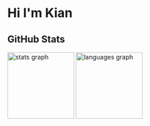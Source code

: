 # Hi I'm Kian

## GitHub Stats
<div>
  <img src="https://github-readme-stats.vercel.app/api?hide_title=false&hide_rank=false&show_icons=true&include_all_commits=true&count_private=true&disable_animations=false&theme=react&bg_color=20232a&hide_border=true&username=PointyKone" height="150" alt="stats graph"  />
  <img src="https://github-readme-stats.vercel.app/api/top-langs?hide_title=false&layout=compact&card_width=320&langs_count=5&theme=react&bg_color=20232a&hide=html,css&hide_border=true&username=PointyKone" height="150" alt="languages graph"  />
</div>
